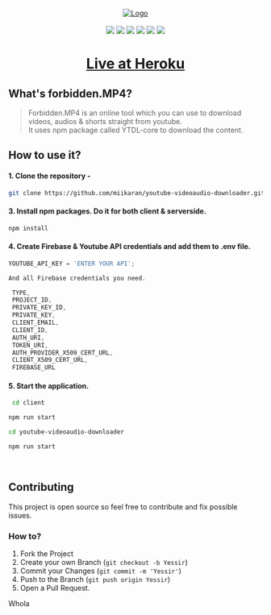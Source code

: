 <br>
<div align="center">
  <a href="https://forbidden-mp4-downloader.herokuapp.com/">
    <img src="https://user-images.githubusercontent.com/88707539/187523458-79505dfd-e85c-437c-9e2f-d4e4a9bdd97f.png" alt="Logo">
  </a>
</div>

<br>

<div align=center>

  <img src="https://img.shields.io/badge/React-20232A?style=for-the-badge&logo=react&logoColor=61DAFB">
  <img src="https://img.shields.io/badge/Express.js-404D59?style=for-the-badge">
  <img src="https://img.shields.io/badge/Node.js-43853D?style=for-the-badge&logo=node.js&logoColor=white">
  <img src="https://img.shields.io/badge/Tailwind_CSS-38B2AC?style=for-the-badge&logo=tailwind-css&logoColor=white">
  <img src="https://img.shields.io/badge/Firebase-FFCA28.svg?style=for-the-badge&logo=Firebase&logoColor=black">
  <img src="https://img.shields.io/badge/Heroku-430098.svg?style=for-the-badge&logo=Heroku&logoColor=white">
  
</div>


<div align=center>

  # <a href="https://forbidden-mp4-downloader.herokuapp.com/">Live at Heroku</a>
  
</div>


## What's forbidden.MP4?

> Forbidden.MP4 is an online tool which you can use to download  videos,  audios & shorts  straight from youtube. <br>
  It uses npm package called YTDL-core to download the content.


## How to use it?

 #### 1. Clone the repository -
   ```sh
   git clone https://github.com/miikaran/youtube-videoaudio-downloader.git
  ```
 #### 3. Install npm packages. Do it for both client & serverside.
   ```sh
   npm install
   ```
 #### 4. Create Firebase & Youtube API credentials and add them to .env file.
   ```js
   YOUTUBE_API_KEY = 'ENTER YOUR API';  
   
  And all Firebase credentials you need.
  
    TYPE,
    PROJECT_ID,
    PRIVATE_KEY_ID,
    PRIVATE_KEY,
    CLIENT_EMAIL,
    CLIENT_ID,
    AUTH_URI,
    TOKEN_URI,
    AUTH_PROVIDER_X509_CERT_URL,
    CLIENT_X509_CERT_URL,
    FIREBASE_URL
   ```
   
 #### 5. Start the application.

 ```sh
  cd client
 ```
  ```sh
  npm run start
 ```
 
  ```sh
  cd youtube-videoaudio-downloader
 ```
  ```sh
  npm run start
 ```

<br>

## Contributing

This project is open source so feel free to contribute and fix possible issues.

### How to?

1. Fork the Project
2. Create your own Branch (`git checkout -b Yessir`)
3. Commit your Changes (`git commit -m 'Yessir'`)
4. Push to the Branch (`git push origin Yessir`)
5. Open a Pull Request.

Whola




